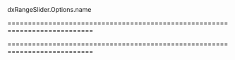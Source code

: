 <!--id-->dxRangeSlider.Options.name<!--/id-->
===========================================================================
<!--hidden--><!--/hidden-->
===========================================================================

